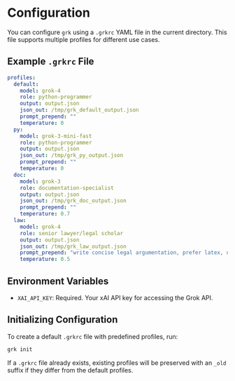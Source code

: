 # Configuration

You can configure `grk` using a `.grkrc` YAML file in the current directory. This file supports multiple profiles for different use cases.

## Example `.grkrc` File

```yaml
profiles:
  default:
    model: grok-4
    role: python-programmer
    output: output.json
    json_out: /tmp/grk_default_output.json
    prompt_prepend: ""
    temperature: 0  
  py:
    model: grok-3-mini-fast
    role: python-programmer
    output: output.json
    json_out: /tmp/grk_py_output.json
    prompt_prepend: ""
    temperature: 0 
  doc:
    model: grok-3
    role: documentation-specialist
    output: output.json
    json_out: /tmp/grk_doc_output.json
    prompt_prepend: ""
    temperature: 0.7 
  law:
    model: grok-4
    role: senior lawyer/legal scholar
    output: output.json
    json_out: /tmp/grk_law_output.json
    prompt_prepend: "write concise legal argumentation, prefer latex, use the cenum environment for continuous numbering throughout the document. "
    temperature: 0.5  
```

## Environment Variables

- `XAI_API_KEY`: Required. Your xAI API key for accessing the Grok API.

## Initializing Configuration

To create a default `.grkrc` file with predefined profiles, run:

```bash
grk init
```

If a `.grkrc` file already exists, existing profiles will be preserved with an `_old` suffix if they differ from the default profiles.



